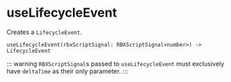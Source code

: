 # useLifecycleEvent

Creates a `LifecycleEvent`.

```luau
useLifecycleEvent(rbxScriptSignal: RBXScriptSignal<number>) -> LifecycleEvent
```

::: warning
`RBXScriptSignal`s passed to `useLifecycleEvent` must exclusively have `deltaTime` as their only parameter.
:::
